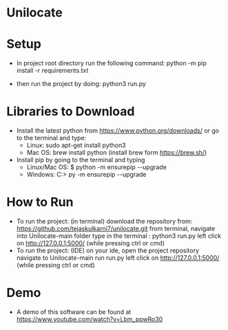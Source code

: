 # Unilocate

# Setup
- In project root directory run the following command:
    python -m pip install -r requirements.txt

- then run the project by doing:
    python3 run.py



# Libraries to Download
- Install the latest python from  https://www.python.org/downloads/
  or go to the terminal and type: 
    - Linux: sudo apt-get install python3
    - Mac OS: brew install python (install brew form https://brew.sh/)
- Install pip by going to the terminal and typing
    - Linux/Mac OS: $ python -m ensurepip --upgrade
    - Windows: C:> py -m ensurepip --upgrade
 

# How to Run
- To run the project: (in terminal)
    download the repository from: https://github.com/tejaskulkarni7/unilocate.git
    from terminal, navigate into Unilocate-main folder
    type in the terminal : python3 run.py
    left click on http://127.0.0.1:5000/ (while pressing ctrl or cmd)
- To run the project: (IDE)
    on your ide, open the project repository
    navigate to Unilocate-main
    run run.py
    left click on http://127.0.0.1:5000/ (while pressing ctrl or cmd)



# Demo
- A demo of this software can be found at https://www.youtube.com/watch?v=Lbm_ppwRo30
